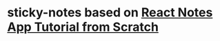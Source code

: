 # sticky-notes based on [React Notes App Tutorial from Scratch](https://www.youtube.com/watch?v=8KB3DHI-QbM)

